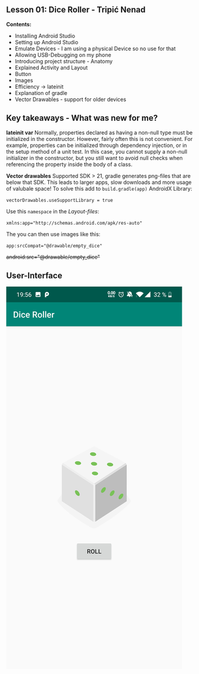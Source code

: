 ﻿## Lesson 01: Dice Roller - Tripi&#x0107; Nenad

**Contents:**

 - Installing Android Studio
 - Setting up Android Studio
 - Emulate Devices - I am using a physical Device so no use for that
 - Allowing USB-Debugging on my phone
 - Introducing project structure - Anatomy
 - Explained Activity and Layout
 - Button
 - Images
 - Efficiency -> lateinit
 - Explanation of gradle
 - Vector Drawables - support for older devices


## Key takeaways - What was new for me?

**lateinit var**
Normally, properties declared as having a non-null type must be initialized in the constructor. However, fairly often this is not convenient. For example, properties can be initialized through dependency injection, or in the setup method of a unit test. In this case, you cannot supply a non-null initializer in the constructor, but you still want to avoid null checks when referencing the property inside the body of a class.

**Vector drawables**
Supported SDK > 21, gradle generates png-files that are below that SDK. This leads to larger apps, slow downloads and more usage of valubale space! To solve this add to `build.gradle(app)`  AndroidX Library: 

```
vectorDrawables.useSupportLibrary = true
```
Use this `namespace` in the *Layout-files*: 

```
xmlns:app="http://schemas.android.com/apk/res-auto"
```

The you can then use images like this:
```
app:srcCompat="@drawable/empty_dice"
```
~~android:src="@drawable/empty_dice"~~

## User-Interface
![alt text](screenshots/screenshot01.png)
